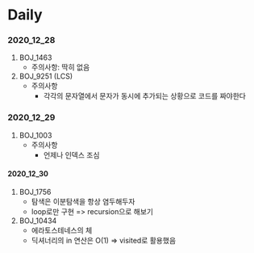# Daily



### 2020_12_28

1. BOJ_1463
   - 주의사항: 딱히 없음
2. BOJ_9251 (LCS)
   - 주의사항
     - 각각의 문자열에서 문자가 동시에 추가되는 상황으로 코드를 짜야한다



### 2020_12_29

1. BOJ_1003
   - 주의사항
     - 언제나 인덱스 조심



#### 2020_12_30

1. BOJ_1756
   - 탐색은 이분탐색을 항상 염두해두자
   - loop로만 구현 => recursion으로 해보기
2. BOJ_10434
   - 에라토스테네스의 체
   - 딕셔너리의 in 연산은 O(1) => visited로 활용했음